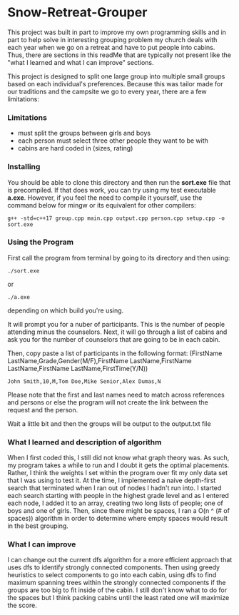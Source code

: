 # Snow-Retreat-Grouper

This project was built in part to improve my own programming skills and in part to help solve in interesting grouping problem my church deals with each year when we go on a retreat and have to put people into cabins. Thus, there are sections in this readMe that are typically not present like the "what I learned and what I can improve" sections.

This project is designed to split one large group into multiple small groups based on each individual's preferences. Because this was tailor made for our traditions and the campsite we go to every year, there are a few limitations:
### Limitations
- must split the groups between girls and boys
- each person must select three other people they want to be with
- cabins are hard coded in (sizes, rating)

### Installing
You should be able to clone this directory and then run the __sort.exe__ file that is precompiled. If that does work, you can try using my test executable __a.exe__.
However, if you feel the need to compile it yourself, use the command below for mingw or its equivalent for other compilers:
```
g++ -std=c++17 group.cpp main.cpp output.cpp person.cpp setup.cpp -o sort.exe
```

### Using the Program
First call the program from terminal by going to its directory and then using:
```
./sort.exe
```
or
```
./a.exe
```
depending on which build you're using.

It will prompt you for a nuber of participants. This is the number of people attending minus the counselors.
Next, it will go through a list of cabins and ask you for the number of counselors that are going to be in each cabin.

Then, copy paste a list of participants in the following format:
(FirstName LastName,Grade,Gender(M/F),FirstName LastName,FirstName LastName,FirstName LastName,FirstTime(Y/N))
```
John Smith,10,M,Tom Doe,Mike Senior,Alex Dumas,N
```
Please note that the first and last names need to match across references and persons or else the program will not create the link between the request and the person.

Wait a little bit and then the groups will be output to the output.txt file

### What I learned and description of algorithm
When I first coded this, I still did not know what graph theory was. As such, my program takes a while to run and I doubt it gets the optimal placements. Rather, I think the weights I set within the program over fit my only data set that I was using to test it. 
At the time, I implemented a naive depth-first search that terminated when I ran out of nodes I hadn't run into. I started each search starting with people in the highest grade level and as I entered each node, I added it to an array, creating two long lists of people; one of boys and one of girls. Then, since there might be spaces, I ran a O(n ^ (# of spaces)) algorithm in order to determine where empty spaces would result in the best grouping.

### What I can improve
I can change out the current dfs algorithm for a more efficient approach that uses dfs to identify strongly connected components. Then using greedy heuristics to select components to go into each cabin, using dfs to find maximum spanning trees within the strongly connected components if the groups are too big to fit inside of the cabin. I still don't know what to do for the spaces but I think packing cabins until the least rated one will maximize the score.
